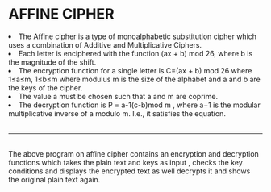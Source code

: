 <h1><b>AFFINE CIPHER </b></h1>

<li>The Affine cipher is a type of monoalphabetic substitution cipher which uses a combination of Additive and Multiplicative Ciphers. </li> 
<li>Each letter is enciphered with the function (ax + b) mod 26, where b is the magnitude of the shift. 
<li>The encryption function for a single letter is C=(ax + b) mod 26 where 1≤a≤m, 1≤b≤m where modulus m is the size of the alphabet and a and b are the keys of the cipher. </li>
<li>The value a must be chosen such that a and m are coprime. </li>
<li>The decryption function is P = a-1(c-b)mod m , where a−1 is the modular multiplicative inverse of a modulo m. I.e., it satisfies the equation.</li>


<br>
<hr>
<br>
The above program on affine cipher contains an encryption and decryption functions which takes the plain text and keys as input , checks the key conditions and displays the encrypted text as well decrypts it and shows the original plain text again.

 

 

